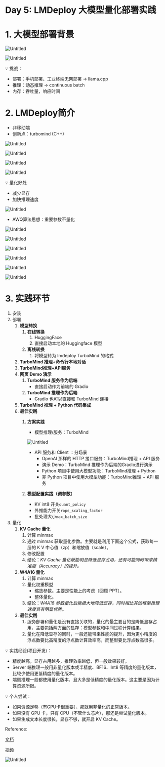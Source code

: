 # Day 5: LMDeploy 大模型量化部署实践

# 1. 大模型部署背景

![Untitled](figs/d5/Untitled.png)

![Untitled](figs/d5/Untitled%201.png)

<aside>
💡 挑战：

- 部署：手机部署、工业终端无网部署 → llama.cpp
- 推理：动态推理 → continuous batch
- 内存：吞吐量，响应时间
</aside>

# 2. LMDeploy简介

- 非移动端
- 创新点：turbomind (C++)

![Untitled](figs/d5/Untitled%202.png)

![Untitled](figs/d5/Untitled%203.png)

![Untitled](figs/d5/Untitled%204.png)

![Untitled](figs/d5/Untitled%205.png)

<aside>
💡 量化好处

- 减少显存
- 加快推理速度
</aside>

![Untitled](figs/d5/Untitled%206.png)

- AWQ算法思想：重要参数不量化

![Untitled](figs/d5/Untitled%207.png)

![Untitled](figs/d5/Untitled%208.png)

![Untitled](figs/d5/Untitled%209.png)

![Untitled](figs/d5/Untitled%2010.png)

![Untitled](figs/d5/Untitled%2011.png)

![Untitled](figs/d5/Untitled%2012.png)

# 3. 实践环节

1. 安装
2. 部署
    1. **模型转换**
        1. **在线转换**
            1. HuggingFace
            2. 直接启动本地的 Huggingface 模型
        2. **离线转换**
            1. 将模型转为 lmdeploy TurboMind 的格式
    2. **TurboMind 推理+命令行本地对话**
    3. **TurboMind推理+API服务**
    4. **网页 Demo 演示**
        1. **TurboMind 服务作为后端**
            - 直接启动作为前端的 Gradio
        2. **TurboMind 推理作为后端**
            - Gradio 也可以直接和 TurboMind 连接
    5. **TurboMind 推理 + Python 代码集成**
    6. **最佳实践**
        1. **方案实践**
            - 模型推理/服务：TurboMind
            
            ![Untitled](figs/d5/Untitled%2013.png)
            
            - API 服务和 Client ：分场景
                - OpenAI 那样的 HTTP 接口服务：TurboMind推理 + API 服务
                - 演示 Demo：TurboMind 推理作为后端的Gradio进行演示
                - Python 项目中使用大模型功能：TurboMind推理 + Python
                - 非 Python 项目中使用大模型功能：TurboMind推理 + API 服务
        2. **模型配置实践（调参数）**
            - KV int8 开关`quant_policy`
            - 外推能力开关`rope_scaling_factor`
            - 批处理大小`max_batch_size`
3. 量化
    1. **KV Cache 量化**
        1. 计算 minmax
        2. 通过 minmax 获取量化参数。主要就是利用下面这个公式，获取每一层的 K V 中心值（zp）和缩放值（scale）。
        3. 修改配置
        4. 结论：*KV Cache 量化既能明显降低显存占用，还有可能同时带来精准度（Accuracy）的提升。*
    2. **W4A16 量化**
        1. 计算 minmax
        2. 量化权重模型
            - 缩放参数。主要是性能上的考虑（回顾 PPT）。
            - 整体量化。
        3. 结论：*W4A16 参数量化后能极大地降低显存，同时相比其他框架推理速度具有明显优势。*
    3. **最佳实践**
        1. 服务部署和量化是没有直接关联的，量化的最主要目的是降低显存占用，主要包括两方面的显存：模型参数和中间过程计算结果。
        2. 量化在降低显存的同时，一般还能带来性能的提升，因为更小精度的浮点数要比高精度的浮点数计算效率高，而整型要比浮点数高很多。

<aside>
💡 实践经验(项目开发)：

- 精度越高，显存占用越多，推理效率越低，但一般效果较好。
- Server 端推理一般用非量化版本或半精度、BF16、Int8 等精度的量化版本，比较少使用更低精度的量化版本。
- 端侧推理一般都使用量化版本，且大多是低精度的量化版本。这主要是因为计算资源所限。
</aside>

<aside>
💡 个人尝试：

- 如果资源足够（有GPU卡很重要），那就用非量化的正常版本。
- 如果没有 GPU 卡，只有 CPU（不管什么芯片），那还是尝试量化版本。
- 如果生成文本长度很长，显存不够，就开启 KV Cache。
</aside>

Reference:

[文档](https://github.com/InternLM/tutorial/blob/main/lmdeploy/lmdeploy.md)

[视频](https://www.bilibili.com/video/BV1iW4y1A77P)

![Untitled](figs/d5/Untitled%2014.png)